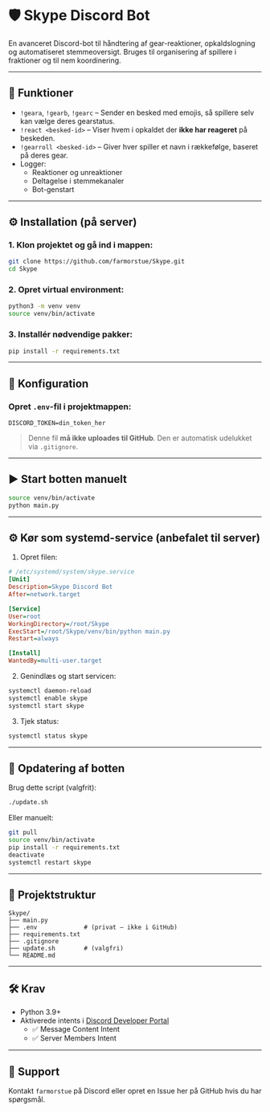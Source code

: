 # 🛡️ Skype Discord Bot

En avanceret Discord-bot til håndtering af gear-reaktioner, opkaldslogning og automatiseret stemmeoversigt. Bruges til organisering af spillere i fraktioner og til nem koordinering.

---

## 🚀 Funktioner

- `!geara`, `!gearb`, `!gearc` – Sender en besked med emojis, så spillere selv kan vælge deres gearstatus.
- `!react <besked-id>` – Viser hvem i opkaldet der **ikke har reageret** på beskeden.
- `!gearroll <besked-id>` – Giver hver spiller et navn i rækkefølge, baseret på deres gear.
- Logger:
  - Reaktioner og unreaktioner
  - Deltagelse i stemmekanaler
  - Bot-genstart

---

## ⚙️ Installation (på server)

### 1. Klon projektet og gå ind i mappen:
```bash
git clone https://github.com/farmorstue/Skype.git
cd Skype
```

### 2. Opret virtual environment:
```bash
python3 -m venv venv
source venv/bin/activate
```

### 3. Installér nødvendige pakker:
```bash
pip install -r requirements.txt
```

---

## 🔐 Konfiguration

### Opret `.env`-fil i projektmappen:

```env
DISCORD_TOKEN=din_token_her
```

> Denne fil **må ikke uploades til GitHub**. Den er automatisk udelukket via `.gitignore`.

---

## ▶️ Start botten manuelt

```bash
source venv/bin/activate
python main.py
```

---

## ⚙️ Kør som systemd-service (anbefalet til server)

1. Opret filen:

```ini
# /etc/systemd/system/skype.service
[Unit]
Description=Skype Discord Bot
After=network.target

[Service]
User=root
WorkingDirectory=/root/Skype
ExecStart=/root/Skype/venv/bin/python main.py
Restart=always

[Install]
WantedBy=multi-user.target
```

2. Genindlæs og start servicen:

```bash
systemctl daemon-reload
systemctl enable skype
systemctl start skype
```

3. Tjek status:

```bash
systemctl status skype
```

---

## 🔁 Opdatering af botten

Brug dette script (valgfrit):

```bash
./update.sh
```

Eller manuelt:

```bash
git pull
source venv/bin/activate
pip install -r requirements.txt
deactivate
systemctl restart skype
```

---

## 📂 Projektstruktur

```
Skype/
├── main.py
├── .env             # (privat – ikke i GitHub)
├── requirements.txt
├── .gitignore
├── update.sh        # (valgfri)
└── README.md
```

---

## 🛠 Krav

- Python 3.9+
- Aktiverede intents i [Discord Developer Portal](https://discord.com/developers/applications)
  - ✅ Message Content Intent
  - ✅ Server Members Intent

---

## 💬 Support

Kontakt `farmorstue` på Discord eller opret en Issue her på GitHub hvis du har spørgsmål.
